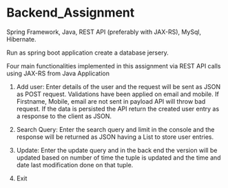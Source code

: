 # Backend_Assignment
Spring Framework, Java, REST API (preferably with JAX-RS), MySql, Hibernate.

Run as spring boot application create a database jersery.

Four main functionalities implemented in this assignment via REST API calls using JAX-RS from Java Application
  
  1. Add user:
     Enter details of the user and the request will be sent as JSON as POST request. 
     Validations have been applied on email and mobile.
     If Firstname, Mobile, email are not sent in payload API will throw bad request. If the data is persisted the API return the created user entry as a response to the client as JSON.
  
  2. Search Query:
     Enter the search query and limit in the console and the response will be returned as JSON having a List to store user entries.
  
  3. Update:
     Enter the update query and in the back end the version will be updated based on number of time the tuple is updated and the time and date last modification done on that      tuple.
  4. Exit
